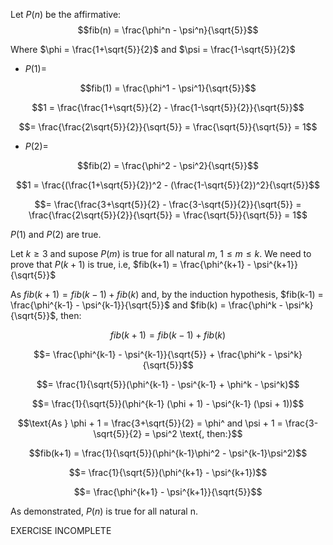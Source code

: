 Let $P(n)$ be the affirmative: $$fib(n) = \frac{\phi^n - \psi^n}{\sqrt{5}}$$

Where $\phi = \frac{1+\sqrt{5}}{2}$ and $\psi = \frac{1-\sqrt{5}}{2}$

* $P(1) =$

$$fib(1) = \frac{\phi^1 - \psi^1}{\sqrt{5}}$$

$$1 = \frac{\frac{1+\sqrt{5}}{2} - \frac{1-\sqrt{5}}{2}}{\sqrt{5}}$$

$$= \frac{\frac{2\sqrt{5}}{2}}{\sqrt{5}} = \frac{\sqrt{5}}{\sqrt{5}} = 1$$

* $P(2) =$

$$fib(2) = \frac{\phi^2 - \psi^2}{\sqrt{5}}$$

$$1 = \frac{(\frac{1+\sqrt{5}}{2})^2 - (\frac{1-\sqrt{5}}{2})^2}{\sqrt{5}}$$

$$= \frac{\frac{3+\sqrt{5}}{2} - \frac{3-\sqrt{5}}{2}}{\sqrt{5}} = \frac{\frac{2\sqrt{5}}{2}}{\sqrt{5}} = \frac{\sqrt{5}}{\sqrt{5}} = 1$$


$P(1)$ and $P(2)$ are true.


Let $k \ge 3$ and supose $P(m)$ is true for all natural $m$, $1 \le m \le k$. We need to prove that $P(k+1)$ is true, i.e, $fib(k+1) = \frac{\phi^{k+1} - \psi^{k+1}}{\sqrt{5}}$


As $fib(k+1) = fib(k-1) + fib(k)$ and, by the induction hypothesis, $fib(k-1) = \frac{\phi^{k-1} - \psi^{k-1}}{\sqrt{5}}$ and $fib(k) = \frac{\phi^k - \psi^k}{\sqrt{5}}$, then:

$$fib(k+1) = fib(k-1) + fib(k)$$

$$= \frac{\phi^{k-1} - \psi^{k-1}}{\sqrt{5}} + \frac{\phi^k - \psi^k}{\sqrt{5}}$$

$$= \frac{1}{\sqrt{5}}(\phi^{k-1} - \psi^{k-1} + \phi^k - \psi^k)$$

$$= \frac{1}{\sqrt{5}}(\phi^{k-1} (\phi + 1) - \psi^{k-1} (\psi + 1))$$

$$\text{As } \phi + 1 = \frac{3+\sqrt{5}}{2} = \phi^ and \psi + 1 = \frac{3-\sqrt{5}}{2} = \psi^2 \text{, then:}$$

$$fib(k+1) = \frac{1}{\sqrt{5}}(\phi^{k-1}\phi^2 - \psi^{k-1}\psi^2)$$

$$= \frac{1}{\sqrt{5}}(\phi^{k+1} - \psi^{k+1})$$

$$= \frac{\phi^{k+1} - \psi^{k+1}}{\sqrt{5}}$$

As demonstrated, $P(n)$ is true for all natural n.

EXERCISE INCOMPLETE
